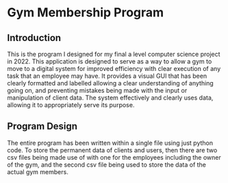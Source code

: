 # Gym Membership Program
## Introduction
This is the program I designed for my final a level computer science project in 2022. This application is designed to serve as a way to allow a gym to move to a digital system for improved efficiency with clear execution of any task that an employee may have. It provides a visual GUI that has been clearly formatted and labelled allowing a clear understanding of anything going on, and preventing mistakes being made with the input or manipulation of client data. The system effectively and clearly uses data, allowing it to appropriately serve its purpose.  

## Program Design
The entire program has been written within a single file using just python code. To store the permanent data of clients and users, then there are two csv files being made use of with one for the employees including the owner of the gym, and the second csv file being used to store the data of the actual gym members.

